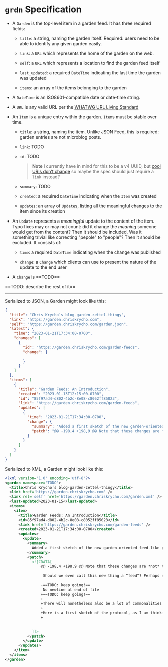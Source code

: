 # `grdn` Specification

- A `Garden` is the top-level item in a garden feed. It has three required fields:
    - `title`: a string, naming the garden itself. Required: users need to be able to identify any given garden easily.

    - `link`: a `URL` which represents the home of the garden on the web.

    - `self`: a `URL` which represents a location to find the garden feed itself

    - `last_updated`: a required `DateTime` indicating the last time the garden was updated

    - `items`: an array of the items belonging to the garden

- A `DateTime` is an ISO8601-compatible date or date-time string.

- A `URL` is any valid <abbr>URL</abbr> per the [<abbr title="Web Hypertext Application Technology Working Group">WHATWG</abbr> <abbr>URL</abbr> Living Standard](https://url.spec.whatwg.org)

- An `Item` is a unique entry within the garden. `Item`s must be stable over time.
    - `title`: a string, naming the item. Unlike JSON Feed, this is required: garden entries are not microblog posts.

    - `link`: TODO

    - `id`: TODO

        > **Note** I currently have in mind for this to be a v4 UUID, but [cool URIs don’t change](https://www.w3.org/Provider/Style/URI) so maybe the spec should just require a `link` instead?

    - `summary`: TODO

    - `created`: a required `DateTime` indicating when the `Item` was created

    - `updates`: an array of `Update`s, listing all the meaningful changes to the item since its creation

- An `Update` represents a *meaningful* update to the content of the item. Typo fixes may or may not count: did it change the *meaning* someone would get from the content? Then it should be included. Was it something trivial like correcting "pepole" to "people"? Then it should be excluded. It consists of:
    - `time`: a required `DateTime` indicating when the change was published

    - `change`: a `Change` which clients can use to present the nature of the update to the end user

- A `Change` is ==TODO==

==TODO: describe the rest of it==

---

Serialized to JSON, a Garden might look like this:

```json
{
  "title": "Chris Krycho’s blog-garden-zettel-thingy",
  "link": "https://garden.chriskrycho.com",
  "self": "https://garden.chriskrycho.com/garden.json",
  "latest": {
    "time": "2023-01-21T17:34:00-0700",
    "changes": [
      {
        "id": "https://garden.chriskrycho.com/garden-feeds",
        "change": {
          
        }
      }
    ]
  },
  "items": [
    {
      "title": "Garden Feeds: An Introduction",
      "created": "2023-01-13T12:15:00-0700",
      "id": "85f97ad4-d802-4b2c-8e08-c8052ff85023",
      "link": "https://garden.chriskrycho.com/garden-feeds",
      "updates": [
        {
          "time": "2023-01-21T17:34:00-0700",
          "change": {
            "summary": "Added a first sketch of the new garden-oriented feed-like protocol.",
            "patch": "@@ -198,4 +198,9 @@ Note that these changes are *not* the same as the set of changes which would mak\n \n Should we even call this new thing a “feed”? Perhaps not.\n \n-==TODO: keep going!==\n No newline at end of file\n+==TODO: keep going!==\n+\n+There will nonetheless also be a lot of commonalities with traditional feeds. After all, even with a garden, the point here is to provide a mechanism for readers to be notified of changes.\n+\n+Here is a first sketch of the protocol, as I am thinking of it so far (with basically *zero* formality):\n+\n\n"
          }
        }
      ]
    }
  ]
}
```

Serialized to XML, a Garden might look like this:

```xml
<?xml version='1.0' encoding='utf-8'?>
<garden namespace='TODO'>
  <title>Chris Krycho’s blog-garden-zettel-thingy</title>
  <link href='https://garden.chriskrycho.com' />
  <link rel='self' href='https://garden.chriskrycho.com/garden.xml' />
  <last-updated>2023-01-15</last-updated>
  <items>
    <item>
      <title>Garden Feeds: An Introduction</title>
      <id>85f97ad4-d802-4b2c-8e08-c8052ff85023</id>
      <link href='https://garden.chriskrycho.com/garden-feeds' />
      <created>2023-01-21T17:34:00-0700</created>
      <updates>
        <update>
          <summary>
            Added a first sketch of the new garden-oriented feed-like protocol.
          </summary>
          <patch>
            <![CDATA[
                @@ -198,4 +198,9 @@ Note that these changes are *not* the same as the set of changes which would mak
                 
                 Should we even call this new thing a “feed”? Perhaps not.
                 
                -==TODO: keep going!==
                 No newline at end of file
                +==TODO: keep going!==
                +
                +There will nonetheless also be a lot of commonalities with traditional feeds. After all, even with a garden, the point here is to provide a mechanism for readers to be notified of changes.
                +
                +Here is a first sketch of the protocol, as I am thinking of it so far (with basically *zero* formality):
                +
                
                
            ]]>
          </patch>
        </update>
      </updates>
    </item>
  </items>
</garden>
```
